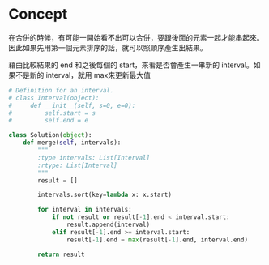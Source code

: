 # Concept
在合併的時候，有可能一開始看不出可以合併，要跟後面的元素一起才能串起來。因此如果先用第一個元素排序的話，就可以照順序產生出結果。

藉由比較結果的 end 和之後每個的 start，來看是否會產生一串新的 interval。如果不是新的 interval，就用 max來更新最大值

```py
# Definition for an interval.
# class Interval(object):
#     def __init__(self, s=0, e=0):
#         self.start = s
#         self.end = e

class Solution(object):
    def merge(self, intervals):
        """
        :type intervals: List[Interval]
        :rtype: List[Interval]
        """
        result = []

        intervals.sort(key=lambda x: x.start)

        for interval in intervals:
            if not result or result[-1].end < interval.start:
                result.append(interval)
            elif result[-1].end >= interval.start:
                result[-1].end = max(result[-1].end, interval.end)

        return result
```